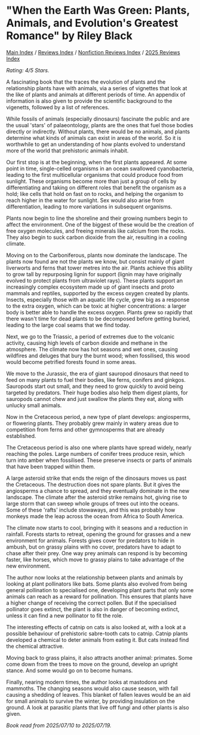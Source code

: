 # "When the Earth Was Green: Plants, Animals, and Evolution's Greatest Romance" by Riley Black

[Main Index](../../../README.md) / [Reviews Index](../../README.md) / [Nonfiction Reviews Index](../README.md) / [2025 Reviews Index](README.md)

*Rating: 4/5 Stars.*

A fascinating book that the traces the evolution of plants and the relationship plants have with animals, via a series of vignettes that look at the like of plants and animals at different periods of time. An appendix of information is also given to provide the scientific background to the vigenetts, followed by a list of references.

While fossils of animals (especially dinosaurs) fascinate the public and are the usual 'stars' of palaeontology, plants are the ones that fuel those bodies directly or indirectly. Without plants, there would be no animals, and plants determine what kinds of animals can exist in areas of the world. So it is worthwhile to get an understanding of how plants evolved to understand more of the world that prehistoric animals inhabit.

Our first stop is at the beginning, when the first plants appeared. At some point in time, single-celled organisms in an ocean swallowed cyanobacteria, leading to the first multicellular organisms that could produce food from sunlight. These organisms become more than just a group of cells by differentiating and taking on different roles that benefit the organism as a hold; like cells that hold on fast on to rocks, and helping the organism to reach higher in the water for sunlight. Sex would also arise from differentiation, leading to more variations in subsequent organisms.

Plants now begin to line the shoreline and their growing numbers begin to affect the environment. One of the biggest of these would be the creation of free oxygen molecules, and freeing minerals like calcium from the rocks. They also begin to suck carbon dioxide from the air, resulting in a cooling climate.

Moving on to the Carboniferous, plants now dominate the landscape. The plants now found are not the plants we know, but consist mainly of giant liverworts and ferns that tower metres into the air. Plants achieve this ability to grow tall by repurposing lignin for support (lignin may have originally evolved to protect plants from ultraviolet rays). These plants support an increasingly complex ecosystem made up of giant insects and proto mammals and reptiles, supported by the excess oxygen created by plants. Insects, especially those with an aquatic life cycle, grew big as a response to the extra oxygen, which can be toxic at higher concentrations: a larger body is better able to handle the excess oxygen. Plants grew so rapidly that there wasn't time for dead plants to be decomposed before getting buried, leading to the large coal seams that we find today.

Next, we go to the Triassic, a period of extremes due to the volcanic activity, causing high levels of carbon dioxide and methane in the atmosphere. The climate now has hot seasons and wet ones, causing wildfires and deluges that bury the burnt wood; when fossilised, this wood would become petrified forests found in some areas.

We move to the Jurassic, the era of giant sauropod dinosaurs that need to feed on many plants to fuel their bodies, like ferns, conifers and ginkgos. Sauropods start out small, and they need to grow quickly to avoid being targeted by predators. Their huge bodies also help them digest plants, for sauropods cannot chew and just swallow the plants they eat, along with unlucky small animals.

Now in the Cretaceous period, a new type of plant develops: angiosperms, or flowering plants. They probably grew mainly in watery areas due to competition from ferns and other gymnosperms that are already established.

The Cretaceous period is also one where plants have spread widely, nearly reaching the poles. Large numbers of conifer trees produce resin, which turn into amber when fossilised. These preserve insects or parts of animals that have been trapped within them.

A large asteroid strike that ends the reign of the dinosaurs moves us past the Cretaceous. The destruction does not spare plants. But it gives the angiosperms a chance to spread, and they eventually dominate in the new landscape. The climate after the asteroid strike remains hot, giving rise to large storm that can sweep whole groups of trees out into the oceans. Some of these 'rafts' include stowaways, and this was probably how monkeys made the leap across the ocean from Africa to South America.

The climate now starts to cool, bringing with it seasons and a reduction in rainfall. Forests starts to retreat, opening the ground for grasses and a new environment for animals. Forests gives cover for predators to hide in ambush, but on grassy plains with no cover, predators have to adapt to chase after their prey. One way prey animals can respond is by becoming faster, like horses, which move to grassy plains to take advantage of the new environment.

The author now looks at the relationship between plants and animals by looking at plant pollinators like bats. Some plants also evolved from being general pollination to specialised one, developing plant parts that only some animals can reach as a reward for pollination. This ensures that plants have a higher change of receiving the correct pollen. But if the specialised pollinator goes extinct, the plant is also in danger of becoming extinct, unless it can find a new pollinator to fit the role.

The interesting effects of catnip on cats is also looked at, with a look at a possible behaviour of prehistoric sabre-tooth cats to catnip. Catnip plants developed a chemical to deter animals from eating it. But cats instead find the chemical attractive.

Moving back to grass plains, it also attracts another animal: primates. Some come down from the trees to move on the ground, develop an upright stance. And some would go on to become humans.

Finally, nearing modern times, the author looks at mastodons and mammoths. The changing seasons would also cause season, with fall causing a shedding of leaves. This blanket of fallen leaves would be an aid for small animals to survive the winter, by providing insulation on the ground. A look at parasitic plants that live off fungi and other plants is also given.

*Book read from 2025/07/10 to 2025/07/19.*
